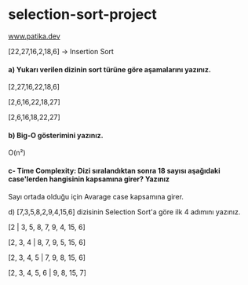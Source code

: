 # selection-sort-project
www.patika.dev

[22,27,16,2,18,6] -> Insertion Sort

#### a) Yukarı verilen dizinin sort türüne göre aşamalarını yazınız.

[2,27,16,22,18,6]

[2,6,16,22,18,27]

[2,6,16,18,22,27]

#### b) Big-O gösterimini yazınız.

 O(n²)

#### c- Time Complexity: Dizi sıralandıktan sonra 18 sayısı aşağıdaki case'lerden hangisinin kapsamına girer? Yazınız

Sayı ortada olduğu için Avarage case kapsamına girer.

d) [7,3,5,8,2,9,4,15,6] dizisinin Selection Sort'a göre ilk 4 adımını yazınız.

[2 | 3, 5, 8, 7, 9, 4, 15, 6]

[2, 3, 4 | 8, 7, 9, 5, 15, 6]

[2, 3, 4, 5 | 7, 9, 8, 15, 6]

[2, 3, 4, 5, 6 | 9, 8, 15, 7]
